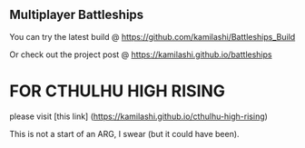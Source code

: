 ## Multiplayer Battleships

You can try the latest build @ https://github.com/kamilashi/Battleships_Build

Or check out the project post @ https://kamilashi.github.io/battleships




# FOR CTHULHU HIGH RISING
please visit [this link] (https://kamilashi.github.io/cthulhu-high-rising)

This is not a start of an ARG, I swear (but it could have been).
